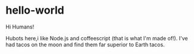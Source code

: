 # hello-world

Hi Humans!

Hubots here,i like Node.js and coffeescript (that is what I'm made of!).
I've had tacos on the moon and find them far superior to Earth tacos.

